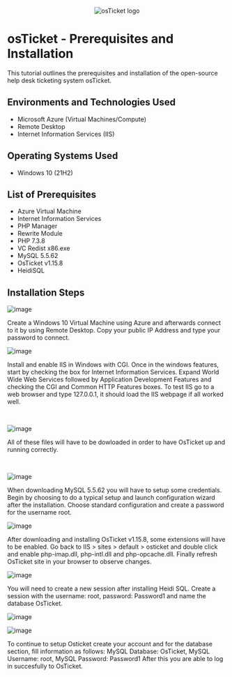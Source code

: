 <p align="center">
<img src="https://i.imgur.com/Clzj7Xs.png" alt="osTicket logo"/>
</p>

<h1>osTicket - Prerequisites and Installation</h1>
This tutorial outlines the prerequisites and installation of the open-source help desk ticketing system osTicket.<br />


<h2>Environments and Technologies Used</h2>

- Microsoft Azure (Virtual Machines/Compute)
- Remote Desktop
- Internet Information Services (IIS)

<h2>Operating Systems Used </h2>

- Windows 10</b> (21H2)

<h2>List of Prerequisites</h2>

- Azure Virtual Machine
- Internet Information Services
- PHP Manager
- Rewrite Module
- PHP 7.3.8
- VC Redist x86.exe
- MySQL 5.5.62
- OsTicket v1.15.8
- HeidiSQL

<h2>Installation Steps</h2>


![image](https://github.com/Jess20A/osticket-prereqs/assets/142112890/d8f5706f-27fb-4679-b0b1-52ec32f6bae5)


<p>
Create a Windows 10 Virtual Machine using Azure and afterwards connect to it by using Remote Desktop. Copy your public IP Address and type your password to connect. 
</p>

![image](https://github.com/Jess20A/osticket-prereqs/assets/142112890/0edfa8d7-c3ee-44c5-b91a-4b497255a9b7)


Install and enable IIS in Windows with CGI. Once in the windows features, start by checking the box for Internet Information Services. Expand World Wide Web Services followed by Application Development Features and checking the CGI and Common HTTP Features boxes. To test IIS go to a web browser and type 127.0.0.1, it should load the IIS webpage if all worked well.
</p>
<br />

![image](https://github.com/Jess20A/osticket-prereqs/assets/142112890/53ccb7f8-cb81-4334-b23e-1e606d8f61e4)

All of these files will have to be dowloaded in order to have OsTicket up and running correctly.
</p>
<br />

![image](https://github.com/Jess20A/osticket-prereqs/assets/142112890/fc8a3d7f-d249-459b-ab8e-892958b52e77)

When downloading MySQL 5.5.62 you will have to setup some credentials. Begin by choosing to do a typical setup and launch configuration wizard after the installation. Choose standard configuration and create a password for the username root.


![image](https://github.com/Jess20A/osticket-prereqs/assets/142112890/5fa34ece-1999-49d8-954c-79a04abff212)


After downloading and installing OsTicket v1.15.8, some extensions will have to be enabled. Go back to IIS > sites > default > osticket and double click and enable php-imap.dll, php-intl.dll and php-opcache.dll. Finally refresh OsTicket site in your browser to observe changes.

![image](https://github.com/Jess20A/osticket-prereqs/assets/142112890/f89fdd41-5bd6-499e-aeed-9c9ae34d7836)

You will need to create a new session after installing Heidi SQL. Create a session with the username: root, password: Password1 and name the database OsTicket. 

![image](https://github.com/Jess20A/osticket-prereqs/assets/142112890/801c1828-9866-4701-b323-3755564ac858)

![image](https://github.com/Jess20A/osticket-prereqs/assets/142112890/eca5bee2-26ba-49f2-9dc9-5e462e5935fe)

To continue to setup Osticket create your account and for the database section, fill information as follows: MySQL Database: OsTicket, MySQL Username: root, MySQL Password: Password1 
After this you are able to log in succesfully to OsTicket.
